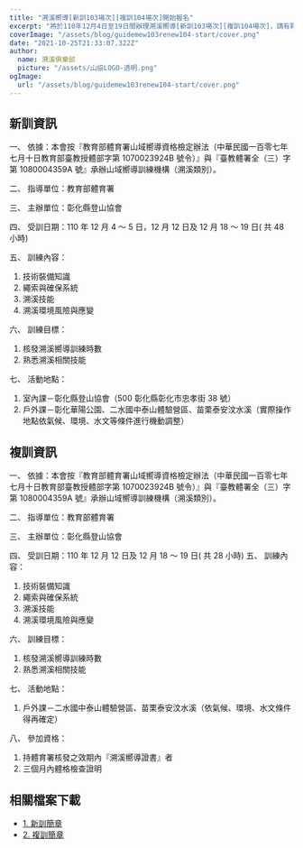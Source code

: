 ```yaml
---
title: "溯溪嚮導[新訓103場次][複訓104場次]開始報名"
excerpt: "將於110年12月4日至19日間辦理溯溪嚮導[新訓103場次][複訓104場次]，請有興趣的學員儘速完成報名相關程序，詳細簡章請點選查閱。"
coverImage: "/assets/blog/guidemew103renew104-start/cover.png"
date: "2021-10-25T21:33:07.322Z"
author:
  name: 溯溪俱樂部
  picture: "/assets/山協LOGO-透明.png"
ogImage:
  url: "/assets/blog/guidemew103renew104-start/cover.png"
---
```


## 新訓資訊

一、 依據：本會按『教育部體育署山域嚮導資格檢定辦法（中華民國一百零七年七月十日教育部臺教授體部字第 1070023924B 號令）』與『臺教體署全（三）字第 1080004359A 號』承辦山域嚮導訓練機構（溯溪類別）。

二、 指導單位：教育部體育署

三、 主辦單位：彰化縣登山協會

四、 受訓日期：110 年 12 月 4 ～ 5 日，12 月 12 日及 12 月 18 ～ 19 日( 共 48 小時)

五、 訓練內容：

1. 技術裝備知識
2. 繩索與確保系統
3. 溯溪技能
4. 溯溪環境風險與應變

六、 訓練目標：

1. 核發溯溪嚮導訓練時數
2. 熟悉溯溪相關技能

七、 活動地點：

1. 室內課－彰化縣登山協會（500 彰化縣彰化市忠孝街 38 號）
2. 戶外課－彰化華陽公園、二水國中泰山體驗營區、苗栗泰安汶水溪（實際操作地點依氣候、環境、水文等條件進行機動調整）

## 複訓資訊

一、 依據：本會按『教育部體育署山域嚮導資格檢定辦法（中華民國一百零七年七月十日教育部臺教授體部字第 1070023924B 號令）』與『臺教體署全（三）字第 1080004359A 號』承辦山域嚮導訓練機構（溯溪類別）。

二、 指導單位：教育部體育署

三、 主辦單位：彰化縣登山協會

四、 受訓日期：110 年 12 月 12 日及 12 月 18 ～ 19 日( 共 28 小時)
五、 訓練內容：

1. 技術裝備知識
2. 繩索與確保系統
3. 溯溪技能
4. 溯溪環境風險與應變

六、 訓練目標：

1. 核發溯溪嚮導訓練時數
2. 熟悉溯溪相關技能

七、 活動地點：

1. 戶外課－二水國中泰山體驗營區、苗栗泰安汶水溪（依氣候、環境、水文條件得再確定）

八、 參加資格：

1. 持體育署核發之效期內『溯溪嚮導證書』者
2. 三個月內體格檢查證明

## 相關檔案下載

- [1. 新訓簡章](/assets/blog/guidemew103renew104-start/彰化縣登山協會110年溯溪嚮導新訓簡章.pdf)
- [2. 複訓簡章](/assets/blog/guidemew103renew104-start/彰化縣登山協會110年溯溪嚮導複訓簡章.pdf)
